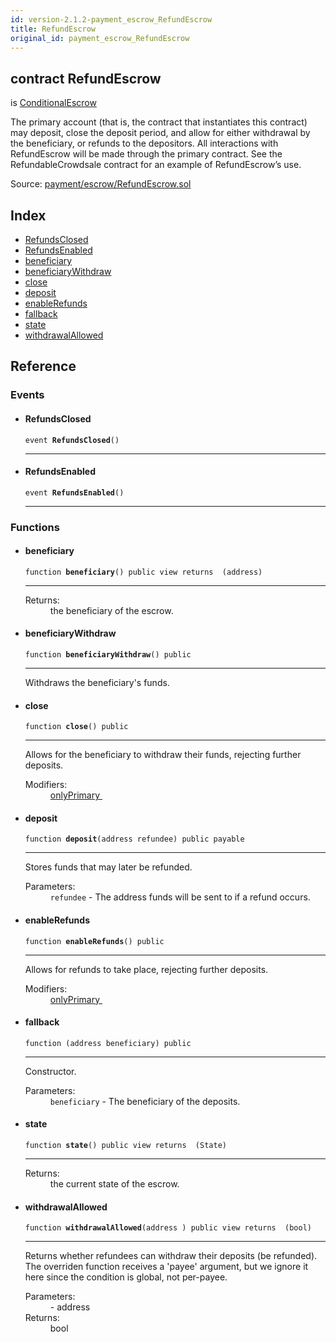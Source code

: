 ```yaml
---
id: version-2.1.2-payment_escrow_RefundEscrow
title: RefundEscrow
original_id: payment_escrow_RefundEscrow
---
```


<div class="contract-doc"><div class="contract"><h2 class="contract-header"><span class="contract-kind">contract</span> RefundEscrow</h2><p class="base-contracts"><span>is</span> <a href="payment_escrow_ConditionalEscrow.html">ConditionalEscrow</a></p><p class="description">The primary account (that is, the contract that instantiates this contract) may deposit, close the deposit period, and allow for either withdrawal by the beneficiary, or refunds to the depositors. All interactions with RefundEscrow will be made through the primary contract. See the RefundableCrowdsale contract for an example of RefundEscrow’s use.</p><div class="source">Source: <a href="https://github.com/OpenZeppelin/zeppelin-solidity/blob/v2.1.2/contracts/payment/escrow/RefundEscrow.sol" target="_blank">payment/escrow/RefundEscrow.sol</a></div></div><div class="index"><h2>Index</h2><ul><li><a href="payment_escrow_RefundEscrow.html#RefundsClosed">RefundsClosed</a></li><li><a href="payment_escrow_RefundEscrow.html#RefundsEnabled">RefundsEnabled</a></li><li><a href="payment_escrow_RefundEscrow.html#beneficiary">beneficiary</a></li><li><a href="payment_escrow_RefundEscrow.html#beneficiaryWithdraw">beneficiaryWithdraw</a></li><li><a href="payment_escrow_RefundEscrow.html#close">close</a></li><li><a href="payment_escrow_RefundEscrow.html#deposit">deposit</a></li><li><a href="payment_escrow_RefundEscrow.html#enableRefunds">enableRefunds</a></li><li><a href="payment_escrow_RefundEscrow.html#">fallback</a></li><li><a href="payment_escrow_RefundEscrow.html#state">state</a></li><li><a href="payment_escrow_RefundEscrow.html#withdrawalAllowed">withdrawalAllowed</a></li></ul></div><div class="reference"><h2>Reference</h2><div class="events"><h3>Events</h3><ul><li><div class="item event"><span id="RefundsClosed" class="anchor-marker"></span><h4 class="name">RefundsClosed</h4><div class="body"><code class="signature">event <strong>RefundsClosed</strong><span>() </span></code><hr/></div></div></li><li><div class="item event"><span id="RefundsEnabled" class="anchor-marker"></span><h4 class="name">RefundsEnabled</h4><div class="body"><code class="signature">event <strong>RefundsEnabled</strong><span>() </span></code><hr/></div></div></li></ul></div><div class="functions"><h3>Functions</h3><ul><li><div class="item function"><span id="beneficiary" class="anchor-marker"></span><h4 class="name">beneficiary</h4><div class="body"><code class="signature">function <strong>beneficiary</strong><span>() </span><span>public </span><span>view </span><span>returns  (address) </span></code><hr/><dl><dt><span class="label-return">Returns:</span></dt><dd>the beneficiary of the escrow.</dd></dl></div></div></li><li><div class="item function"><span id="beneficiaryWithdraw" class="anchor-marker"></span><h4 class="name">beneficiaryWithdraw</h4><div class="body"><code class="signature">function <strong>beneficiaryWithdraw</strong><span>() </span><span>public </span></code><hr/><div class="description"><p>Withdraws the beneficiary&#x27;s funds.</p></div></div></div></li><li><div class="item function"><span id="close" class="anchor-marker"></span><h4 class="name">close</h4><div class="body"><code class="signature">function <strong>close</strong><span>() </span><span>public </span></code><hr/><div class="description"><p>Allows for the beneficiary to withdraw their funds, rejecting further deposits.</p></div><dl><dt><span class="label-modifiers">Modifiers:</span></dt><dd><a href="ownership_Secondary.html#onlyPrimary">onlyPrimary </a></dd></dl></div></div></li><li><div class="item function"><span id="deposit" class="anchor-marker"></span><h4 class="name">deposit</h4><div class="body"><code class="signature">function <strong>deposit</strong><span>(address refundee) </span><span>public </span><span>payable </span></code><hr/><div class="description"><p>Stores funds that may later be refunded.</p></div><dl><dt><span class="label-parameters">Parameters:</span></dt><dd><div><code>refundee</code> - The address funds will be sent to if a refund occurs.</div></dd></dl></div></div></li><li><div class="item function"><span id="enableRefunds" class="anchor-marker"></span><h4 class="name">enableRefunds</h4><div class="body"><code class="signature">function <strong>enableRefunds</strong><span>() </span><span>public </span></code><hr/><div class="description"><p>Allows for refunds to take place, rejecting further deposits.</p></div><dl><dt><span class="label-modifiers">Modifiers:</span></dt><dd><a href="ownership_Secondary.html#onlyPrimary">onlyPrimary </a></dd></dl></div></div></li><li><div class="item function"><span id="fallback" class="anchor-marker"></span><h4 class="name">fallback</h4><div class="body"><code class="signature">function <strong></strong><span>(address beneficiary) </span><span>public </span></code><hr/><div class="description"><p>Constructor.</p></div><dl><dt><span class="label-parameters">Parameters:</span></dt><dd><div><code>beneficiary</code> - The beneficiary of the deposits.</div></dd></dl></div></div></li><li><div class="item function"><span id="state" class="anchor-marker"></span><h4 class="name">state</h4><div class="body"><code class="signature">function <strong>state</strong><span>() </span><span>public </span><span>view </span><span>returns  (State) </span></code><hr/><dl><dt><span class="label-return">Returns:</span></dt><dd>the current state of the escrow.</dd></dl></div></div></li><li><div class="item function"><span id="withdrawalAllowed" class="anchor-marker"></span><h4 class="name">withdrawalAllowed</h4><div class="body"><code class="signature">function <strong>withdrawalAllowed</strong><span>(address ) </span><span>public </span><span>view </span><span>returns  (bool) </span></code><hr/><div class="description"><p>Returns whether refundees can withdraw their deposits (be refunded). The overriden function receives a &#x27;payee&#x27; argument, but we ignore it here since the condition is global, not per-payee.</p></div><dl><dt><span class="label-parameters">Parameters:</span></dt><dd><div><code></code> - address</div></dd><dt><span class="label-return">Returns:</span></dt><dd>bool</dd></dl></div></div></li></ul></div></div></div>
